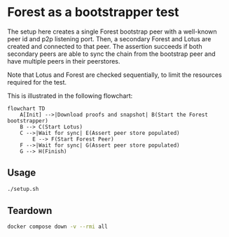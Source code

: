 # Forest as a bootstrapper test

The setup here creates a single Forest bootstrap peer with a well-known peer id
and p2p listening port. Then, a secondary Forest and Lotus are created and
connected to that peer. The assertion succeeds if both secondary peers are able
to sync the chain from the bootstrap peer and have multiple peers in their
peerstores.

Note that Lotus and Forest are checked sequentially, to limit the resources required for the test.

This is illustrated in the following flowchart:

```mermaid
flowchart TD
    A[Init] -->|Download proofs and snapshot| B(Start the Forest bootstrapper)
    B --> C(Start Lotus)
    C -->|Wait for sync| E(Assert peer store populated)
        E --> F(Start Forest Peer)
    F -->|Wait for sync| G(Assert peer store populated)
    G --> H(Finish)
```

## Usage

```bash
./setup.sh
```

## Teardown

```bash
docker compose down -v --rmi all
```
